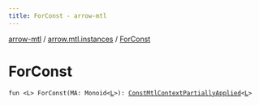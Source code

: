 ```yaml
---
title: ForConst - arrow-mtl
---
```


[arrow-mtl](../index.html) / [arrow.mtl.instances](index.html) / [ForConst](./-for-const.html)

# ForConst

`fun <L> ForConst(MA: Monoid<`[`L`](-for-const.html#L)`>): `[`ConstMtlContextPartiallyApplied`](-const-mtl-context-partially-applied/index.html)`<`[`L`](-for-const.html#L)`>`